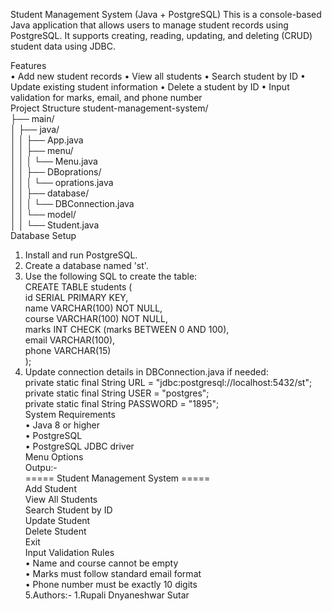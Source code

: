 Student Management System (Java + PostgreSQL)
This is a console-based Java application that allows users to manage student records using
PostgreSQL. It supports creating, reading, updating, and deleting (CRUD) student data using
JDBC.

Features  
• Add new student records
• View all students
• Search student by ID
• Update existing student information
• Delete a student by ID
• Input validation for marks, email, and phone number  
Project Structure
student-management-system/  
├── main/  
  │ ├── java/  
  │ │ ├── App.java  
  │ │ ├── menu/  
  │ │ │ └── Menu.java  
  │ │ ├── DBoprations/  
  │ │ │ └── oprations.java  
  │ │ ├── database/  
  │ │ │ └── DBConnection.java  
  │ │ └── model/  
  │ │ └── Student.java  
Database Setup
1. Install and run PostgreSQL.  
2. Create a database named 'st'.  
3. Use the following SQL to create the table:  
CREATE TABLE students (  
id SERIAL PRIMARY KEY,  
name VARCHAR(100) NOT NULL,  
course VARCHAR(100) NOT NULL,  
marks INT CHECK (marks BETWEEN 0 AND 100),  
email VARCHAR(100),  
phone VARCHAR(15)  
);      
4. Update connection details in DBConnection.java if needed:  
private static final String URL = "jdbc:postgresql://localhost:5432/st";  
private static final String USER = "postgres";  
private static final String PASSWORD = "1895";    
System Requirements  
• Java 8 or higher  
• PostgreSQL  
• PostgreSQL JDBC driver  
Menu Options    
Outpu:-    
===== Student Management System =====  
   Add Student  
   View All Students  
   Search Student by ID  
   Update Student  
   Delete Student  
   Exit    
Input Validation Rules  
• Name and course cannot be empty    
• Marks must follow standard email format  
• Phone number must be exactly 10 digits  
5.Authors:-
1.Rupali Dnyaneshwar Sutar
   

     

